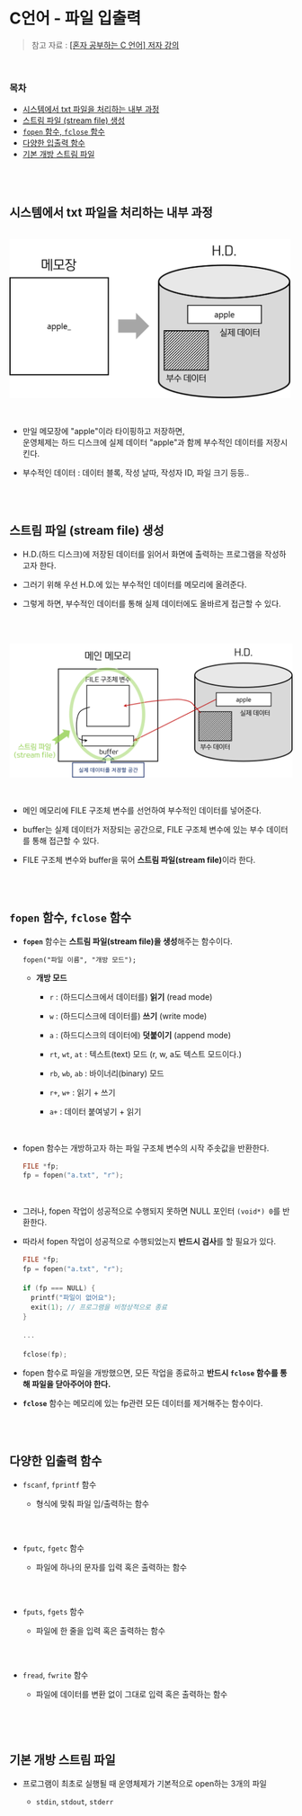 # C언어 - 파일 입출력

> 참고 자료 : <a href="https://www.youtube.com/playlist?list=PLVsNizTWUw7EYNg_fyTEFYgd84p2uK-aS">[혼자 공부하는 C 언어] 저자 강의</a>

<br/>

### 목차

- <a href="https://github.com/SangYoonLee1231/TIL/blob/main/C/file.md#%EC%8B%9C%EC%8A%A4%ED%85%9C%EC%97%90%EC%84%9C-txt-%ED%8C%8C%EC%9D%BC%EC%9D%84-%EC%B2%98%EB%A6%AC%ED%95%98%EB%8A%94-%EB%82%B4%EB%B6%80-%EA%B3%BC%EC%A0%95">시스템에서 txt 파일을 처리하는 내부 과정</a>
- <a href="https://github.com/SangYoonLee1231/TIL/blob/main/C/file.md#%EC%8A%A4%ED%8A%B8%EB%A6%BC-%ED%8C%8C%EC%9D%BC-stream-file-%EC%83%9D%EC%84%B1">스트림 파일 (stream file) 생성</a>
- <a href="https://github.com/SangYoonLee1231/TIL/blob/main/C/file.md#fopen-%ED%95%A8%EC%88%98-fclose-%ED%95%A8%EC%88%98"><code>fopen</code> 함수, <code>fclose</code> 함수</a>
- <a href="https://github.com/SangYoonLee1231/TIL/blob/main/C/file.md#%EB%8B%A4%EC%96%91%ED%95%9C-%EC%9E%85%EC%B6%9C%EB%A0%A5-%ED%95%A8%EC%88%98">다양한 입출력 함수</a>
- <a href="https://github.com/SangYoonLee1231/TIL/blob/main/C/file.md#%EA%B8%B0%EB%B3%B8-%EA%B0%9C%EB%B0%A9-%EC%8A%A4%ED%8A%B8%EB%A6%BC-%ED%8C%8C%EC%9D%BC">기본 개방 스트림 파일</a>

<br/><br/>

## 시스템에서 txt 파일을 처리하는 내부 과정

&nbsp;&nbsp;&nbsp;&nbsp;&nbsp;&nbsp;&nbsp;&nbsp;&nbsp;&nbsp;&nbsp;&nbsp; <img src="img/txt_to_hd.png" width="500px">

<br/>

- 만일 메모장에 "apple"이라 타이핑하고 저장하면,  
  운영체제는 하드 디스크에 실제 데이터 "apple"과 함께 부수적인 데이터를 저장시킨다.

- 부수적인 데이터 : 데이터 블록, 작성 날따, 작성자 ID, 파일 크기 등등..

<br/><br/>

## 스트림 파일 (stream file) 생성

- H.D.(하드 디스크)에 저장된 데이터를 읽어서 화면에 출력하는 프로그램을 작성하고자 한다.

- 그러기 위해 우선 H.D.에 있는 부수적인 데이터를 메모리에 올려준다.

- 그렇게 하면, 부수적인 데이터를 통해 실제 데이터에도 올바르게 접근할 수 있다.

<br/>

&nbsp;&nbsp;&nbsp;&nbsp; <img src="img/stream_file.png" width="600px">

<br/>

- 메인 메모리에 FILE 구조체 변수를 선언하여 부수적인 데이터를 넣어준다.

- buffer는 실제 데이터가 저장되는 공간으로, FILE 구조체 변수에 있는 부수 데이터를 통해 접근할 수 있다.

- FILE 구조체 변수와 buffer을 묶어 <strong>스트림 파일(stream file)</strong>이라 한다.

<br/><br/>

## <code>fopen</code> 함수, <code>fclose</code> 함수

- <strong><code>fopen</code></strong> 함수는 <strong>스트림 파일(stream file)을 생성</strong>해주는 함수이다.

  ```
  fopen("파일 이름", "개방 모드");
  ```

  - <strong>개방 모드</strong>

    - <code>r</code> : (하드디스크에서 데이터를) <strong>읽기</strong> (read mode)

    - <code>w</code> : (하드디스크에 데이터를) <strong>쓰기</strong> (write mode)

    - <code>a</code> : (하드디스크의 데이터에) <strong>덧붙이기</strong> (append mode)

    - <code>rt</code>, <code>wt</code>, <code>at</code> : 텍스트(text) 모드 (r, w, a도 텍스트 모드이다.)

    - <code>rb</code>, <code>wb</code>, <code>ab</code> : 바이너리(binary) 모드

    - <code>r+</code>, <code>w+</code> : 읽기 + 쓰기

    - <code>a+</code> : 데이터 붙여넣기 + 읽기

<br/>

- fopen 함수는 개방하고자 하는 파일 구조체 변수의 시작 주솟값을 반환한다.

  ```c
  FILE *fp;
  fp = fopen("a.txt", "r");
  ```

<br/>

- 그러나, fopen 작업이 성공적으로 수행되지 못하면 NULL 포인터 <code>(void\*) 0</code>를 반환한다.

- 따라서 fopen 작업이 성공적으로 수행되었는지 <strong>반드시 검사</strong>를 할 필요가 있다.

  ```c
  FILE *fp;
  fp = fopen("a.txt", "r");

  if (fp === NULL) {
    printf("파일이 없어요");
    exit(1); // 프로그램을 비정상적으로 종료
  }

  ...

  fclose(fp);
  ```

- fopen 함수로 파일을 개방했으면, 모든 작업을 종료하고 <strong>반드시 <code>fclose</code> 함수를 통해 파일을 닫아주어야 한다.</strong>

- <strong><code>fclose</code></strong> 함수는 메모리에 있는 fp관련 모든 데이터를 제거해주는 함수이다.

<br/><br/>

## 다양한 입출력 함수

- <code>fscanf</code>, <code>fprintf</code> 함수

  - 형식에 맞춰 파일 입/출력하는 함수

  ```c

  ```

<br/>

- <code>fputc</code>, <code>fgetc</code> 함수

  - 파일에 하나의 문자를 입력 혹은 출력하는 함수

  ```c

  ```

<br/>

- <code>fputs</code>, <code>fgets</code> 함수

  - 파일에 한 줄을 입력 혹은 출력하는 함수

  ```c

  ```

<br/>

- <code>fread</code>, <code>fwrite</code> 함수

  - 파일에 데이터를 변환 없이 그대로 입력 혹은 출력하는 함수

  ```c

  ```

<br/><br/>

## 기본 개방 스트림 파일

- 프로그램이 최초로 실행될 때 운영체제가 기본적으로 open하는 3개의 파일

  - <code>stdin</code>, <code>stdout</code>, <code>stderr</code>
